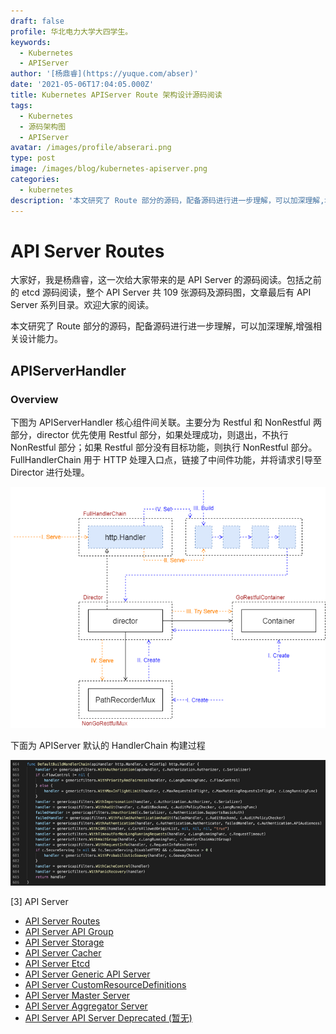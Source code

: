 ```yaml
---
draft: false
profile: 华北电力大学大四学生。
keywords:
  - Kubernetes
  - APIServer
author: '[杨鼎睿](https://yuque.com/abser)'
date: '2021-05-06T17:04:05.000Z'
title: Kubernetes APIServer Route 架构设计源码阅读
tags:
  - Kubernetes
  - 源码架构图
  - APIServer
avatar: /images/profile/abserari.png
type: post
image: /images/blog/kubernetes-apiserver.png
categories:
  - kubernetes
description: '本文研究了 Route 部分的源码，配备源码进行进一步理解，可以加深理解,增强相关设计能力。'
---
```


# API Server Routes

大家好，我是杨鼎睿，这一次给大家带来的是 API Server 的源码阅读。包括之前的 etcd 源码阅读，整个 API Server 共 109 张源码及源码图，文章最后有 API Server 系列目录。欢迎大家的阅读。

本文研究了 Route 部分的源码，配备源码进行进一步理解，可以加深理解,增强相关设计能力。

## APIServerHandler

### Overview

下图为 APIServerHandler 核心组件间关联。主要分为 Restful 和 NonRestful 两部分，director 优先使用 Restful 部分，如果处理成功，则退出，不执行 NonRestful 部分；如果 Restful 部分没有目标功能，则执行 NonRestful 部分。FullHandlerChain 用于 HTTP 处理入口点，链接了中间件功能，并将请求引导至 Director 进行处理。

![routes-api-server-handler-serve.svg](../.gitbook/assets/1%20%281%29.png)

下面为 APIServer 默认的 HandlerChain 构建过程

![image.png](../.gitbook/assets/2%20%281%29.png)

\[3\] API Server

* [API Server Routes](https://github.com/cloudnativeto/sig-kubernetes/tree/f0b2470abda40d4c0ac2b727df5562b4f2cf996e/blog/kubernetes-apiserver-route/README.md)
* [API Server API Group](https://github.com/cloudnativeto/sig-kubernetes/tree/f0b2470abda40d4c0ac2b727df5562b4f2cf996e/blog/kubernetes-apiserver-apigroup/README.md)
* [API Server Storage](https://github.com/cloudnativeto/sig-kubernetes/tree/f0b2470abda40d4c0ac2b727df5562b4f2cf996e/blog/kubernetes-apiserver-storage/README.md)
* [API Server Cacher](https://github.com/cloudnativeto/sig-kubernetes/tree/f0b2470abda40d4c0ac2b727df5562b4f2cf996e/blog/kubernetes-apiserver-cacher/README.md)
* [API Server Etcd](https://github.com/cloudnativeto/sig-kubernetes/tree/f0b2470abda40d4c0ac2b727df5562b4f2cf996e/blog/kubernetes-apiserver-etcd/README.md)
* [API Server Generic API Server](https://github.com/cloudnativeto/sig-kubernetes/tree/f0b2470abda40d4c0ac2b727df5562b4f2cf996e/blog/kubernetes-apiserver-generic-api-server/README.md)
* [API Server CustomResourceDefinitions](https://github.com/cloudnativeto/sig-kubernetes/tree/f0b2470abda40d4c0ac2b727df5562b4f2cf996e/blog/kubernetes-apiserver-crd/README.md)
* [API Server Master Server](https://github.com/cloudnativeto/sig-kubernetes/tree/f0b2470abda40d4c0ac2b727df5562b4f2cf996e/blog/kubernetes-apiserver-master-server/README.md)
* [API Server Aggregator Server](https://github.com/cloudnativeto/sig-kubernetes/tree/f0b2470abda40d4c0ac2b727df5562b4f2cf996e/blog/kubernetes-apiserver-aggregator-server/README.md)
* [API Server API Server Deprecated \(暂无\)](https://github.com/cloudnativeto/sig-kubernetes/tree/f0b2470abda40d4c0ac2b727df5562b4f2cf996e/blog/kubernetes-apiserver-route/README.md)

